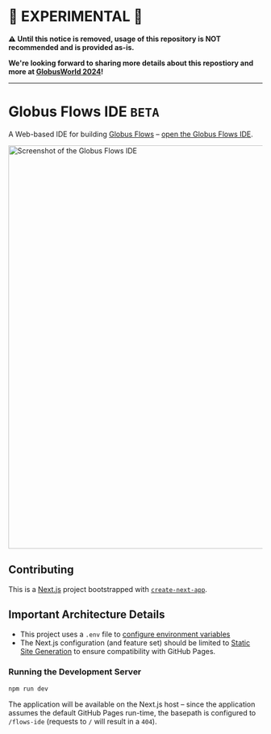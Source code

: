 # 🧪 EXPERIMENTAL 🧪

**⚠️ Until this notice is removed, usage of this repository is NOT recommended and is provided as-is.**

**We're looking forward to sharing more details about this repostiory and more at [GlobusWorld 2024](https://www.globusworld.org/)!**

----

# Globus Flows IDE `BETA`

A Web-based IDE for building [Globus Flows](https://docs.globus.org/api/flows/) – [open the Globus Flows IDE](https://globus.github.io/flows-ide/).

<img width="800" alt="Screenshot of the Globus Flows IDE" src="https://github.com/globus/flows-ide/assets/694253/86406a3c-7b8e-46e1-b4f6-c2b548c71cb9">


## Contributing

This is a [Next.js](https://nextjs.org/) project bootstrapped with [`create-next-app`](https://github.com/vercel/next.js/tree/canary/packages/create-next-app).

## Important Architecture Details

- This project uses a `.env` file to [configure environment variables](https://nextjs.org/docs/pages/building-your-application/configuring/environment-variables)
- The Next.js configuration (and feature set) should be limited to [Static Site Generation](https://nextjs.org/docs/pages/building-your-application/rendering/static-site-generation) to ensure compatibility with GitHub Pages.

### Running the Development Server

```bash
npm run dev
```

The application will be available on the Next.js host – since the application assumes the default GitHub Pages run-time, the basepath is configured to `/flows-ide` (requests to `/` will result in a `404`).

